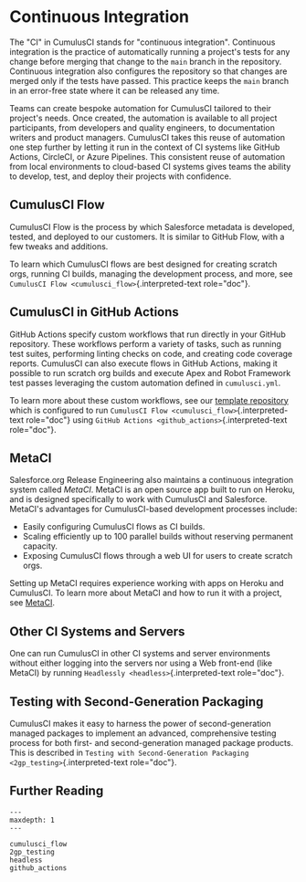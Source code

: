 # Continuous Integration

The \"CI\" in CumulusCI stands for \"continuous integration\".
Continuous integration is the practice of automatically running a
project\'s tests for any change before merging that change to the `main`
branch in the repository. Continuous integration also configures the
repository so that changes are merged only if the tests have passed.
This practice keeps the `main` branch in an error-free state where it
can be released any time.

Teams can create bespoke automation for CumulusCI tailored to their
project\'s needs. Once created, the automation is available to all
project participants, from developers and quality engineers, to
documentation writers and product managers. CumulusCI takes this reuse
of automation one step further by letting it run in the context of CI
systems like GitHub Actions, CircleCI, or Azure Pipelines. This
consistent reuse of automation from local environments to cloud-based CI
systems gives teams the ability to develop, test, and deploy their
projects with confidence.

## CumulusCI Flow

CumulusCI Flow is the process by which Salesforce metadata is developed,
tested, and deployed to our customers. It is similar to GitHub Flow,
with a few tweaks and additions.

To learn which CumulusCI flows are best designed for creating scratch
orgs, running CI builds, managing the development process, and more, see
`CumulusCI Flow <cumulusci_flow>`{.interpreted-text role="doc"}.

## CumulusCI in GitHub Actions

GitHub Actions specify custom workflows that run directly in your GitHub
repository. These workflows perform a variety of tasks, such as running
test suites, performing linting checks on code, and creating code
coverage reports. CumulusCI can also execute flows in GitHub Actions,
making it possible to run scratch org builds and execute Apex and Robot
Framework test passes leveraging the custom automation defined in
`cumulusci.yml`.

To learn more about these custom workflows, see our [template
repository](https://github.com/SFDO-Tooling/CumulusCI-CI-Demo) which is
configured to run `CumulusCI Flow <cumulusci_flow>`{.interpreted-text
role="doc"} using `GitHub Actions <github_actions>`{.interpreted-text
role="doc"}.

## MetaCI

Salesforce.org Release Engineering also maintains a continuous
integration system called _MetaCI_. MetaCI is an open source app built
to run on Heroku, and is designed specifically to work with CumulusCI
and Salesforce. MetaCI\'s advantages for CumulusCI-based development
processes include:

-   Easily configuring CumulusCI flows as CI builds.
-   Scaling efficiently up to 100 parallel builds without reserving
    permanent capacity.
-   Exposing CumulusCI flows through a web UI for users to create
    scratch orgs.

Setting up MetaCI requires experience working with apps on Heroku and
CumulusCI. To learn more about MetaCI and how to run it with a project,
see [MetaCI](https://github.com/SFDO-Tooling/MetaCI).

## Other CI Systems and Servers

One can run CumulusCI in other CI systems and server environments
without either logging into the servers nor using a Web front-end (like
MetaCI) by running `Headlessly <headless>`{.interpreted-text
role="doc"}.

## Testing with Second-Generation Packaging

CumulusCI makes it easy to harness the power of second-generation
managed packages to implement an advanced, comprehensive testing process
for both first- and second-generation managed package products. This is
described in
`Testing with Second-Generation Packaging <2gp_testing>`{.interpreted-text
role="doc"}.

## Further Reading

```{toctree}
---
maxdepth: 1
---

cumulusci_flow
2gp_testing
headless
github_actions
```
